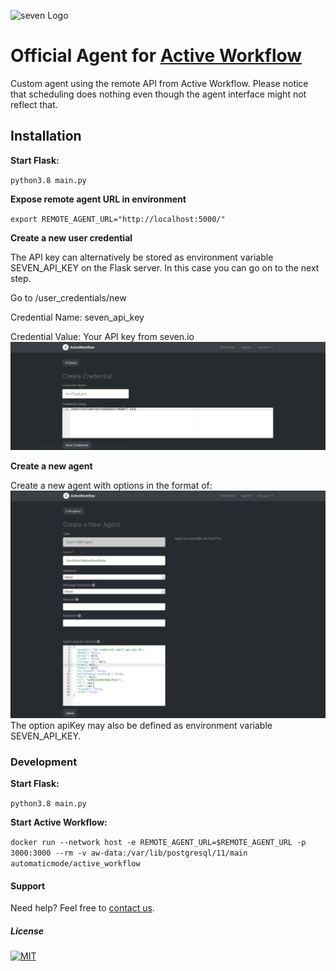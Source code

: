 ![](https://www.seven.io/wp-content/uploads/Logo.svg "seven Logo")

# Official Agent for [Active Workflow](https://github.com/automaticmode/active_workflow)

Custom agent using the remote API from Active Workflow. 
Please notice that scheduling does nothing 
even though the agent interface might not reflect that.


## Installation
**Start Flask:**

`python3.8 main.py`

**Expose remote agent URL in environment**

`export REMOTE_AGENT_URL="http://localhost:5000/"`

**Create a new user credential**

The API key can alternatively be stored as environment variable 
SEVEN_API_KEY on the Flask server. In this case you can go on to the next step.


Go to /user_credentials/new

Credential Name: seven_api_key

Credential Value: Your API key from seven.io
![Screenshot: Create User Credential](screenshots/create_credential.png "Screenshot: Create User Credential")

**Create a new agent**

Create a new agent with options in the format of:
![Screenshot: Create Agent](screenshots/create_agent.png "Screenshot: Create Agent")
The option apiKey may also be defined as environment variable SEVEN_API_KEY.

### Development
**Start Flask:**

`python3.8 main.py`

**Start Active Workflow:**

`docker run --network host -e REMOTE_AGENT_URL=$REMOTE_AGENT_URL -p 3000:3000 --rm -v aw-data:/var/lib/postgresql/11/main automaticmode/active_workflow`


#### Support
Need help? Feel free to [contact us](https://www.seven.io/en/company/contact/).


##### License
[![MIT](https://img.shields.io/badge/License-MIT-teal.svg)](LICENSE)